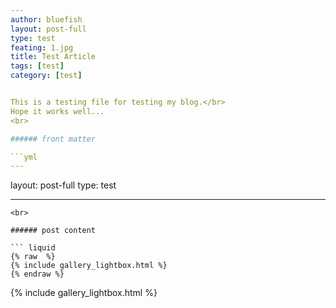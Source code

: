 ```yaml
---
author: bluefish
layout: post-full
type: test
feating: 1.jpg
title: Test Article
tags: [test]
category: [test]


This is a testing file for testing my blog.</br>
Hope it works well...
<br>

###### front matter

```yml
---
```

layout: post-full
type: test

---
```
<br>

###### post content

``` liquid
{% raw  %}
{% include gallery_lightbox.html %}
{% endraw %}
```

{% include gallery_lightbox.html %}